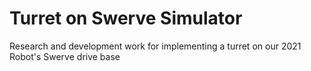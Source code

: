 # Turret on Swerve Simulator
Research and development work for implementing a turret on our 2021 Robot's Swerve drive base
